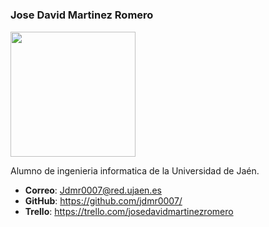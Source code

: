 #
### Jose David Martinez Romero 
<img src='/dagil-2022-2023-practica-1-jdmr0007-main/jdmr.png' width='200px'>

Alumno de ingenieria informatica de la Universidad de Jaén.
* **Correo**: Jdmr0007@red.ujaen.es
* **GitHub**: https://github.com/jdmr0007/
* **Trello**: https://trello.com/josedavidmartinezromero
